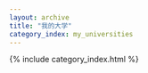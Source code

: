 ```yaml
---
layout: archive
title: "我的大学"
category_index: my_universities
---
```


{% include category_index.html %}

